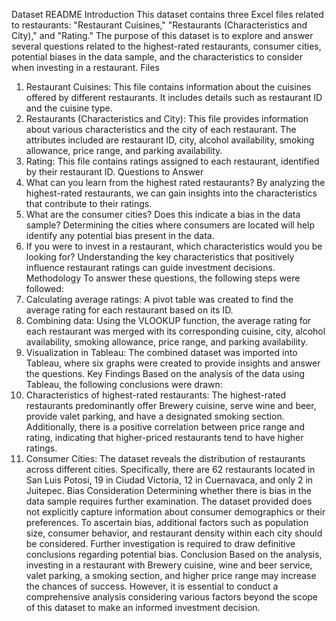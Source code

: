 Dataset README
Introduction
This dataset contains three Excel files related to restaurants: "Restaurant Cuisines," "Restaurants (Characteristics and City)," and "Rating." The purpose of this dataset is to explore and answer several questions related to the highest-rated restaurants, consumer cities, potential biases in the data sample, and the characteristics to consider when investing in a restaurant.
Files
1.	Restaurant Cuisines: This file contains information about the cuisines offered by different restaurants. It includes details such as restaurant ID and the cuisine type.
2.	Restaurants (Characteristics and City): This file provides information about various characteristics and the city of each restaurant. The attributes included are restaurant ID, city, alcohol availability, smoking allowance, price range, and parking availability.
3.	Rating: This file contains ratings assigned to each restaurant, identified by their restaurant ID.
Questions to Answer
1.	What can you learn from the highest rated restaurants? By analyzing the highest-rated restaurants, we can gain insights into the characteristics that contribute to their ratings.
2.	What are the consumer cities? Does this indicate a bias in the data sample? Determining the cities where consumers are located will help identify any potential bias present in the data.
3.	If you were to invest in a restaurant, which characteristics would you be looking for? Understanding the key characteristics that positively influence restaurant ratings can guide investment decisions.
Methodology
To answer these questions, the following steps were followed:
1.	Calculating average ratings: A pivot table was created to find the average rating for each restaurant based on its ID.
2.	Combining data: Using the VLOOKUP function, the average rating for each restaurant was merged with its corresponding cuisine, city, alcohol availability, smoking allowance, price range, and parking availability.
3.	Visualization in Tableau: The combined dataset was imported into Tableau, where six graphs were created to provide insights and answer the questions.
Key Findings
Based on the analysis of the data using Tableau, the following conclusions were drawn:
1.	Characteristics of highest-rated restaurants: The highest-rated restaurants predominantly offer Brewery cuisine, serve wine and beer, provide valet parking, and have a designated smoking section. Additionally, there is a positive correlation between price range and rating, indicating that higher-priced restaurants tend to have higher ratings.
2.	Consumer Cities: The dataset reveals the distribution of restaurants across different cities. Specifically, there are 62 restaurants located in San Luis Potosi, 19 in Ciudad Victoria, 12 in Cuernavaca, and only 2 in Juitepec.
Bias Consideration
Determining whether there is bias in the data sample requires further examination. The dataset provided does not explicitly capture information about consumer demographics or their preferences. To ascertain bias, additional factors such as population size, consumer behavior, and restaurant density within each city should be considered. Further investigation is required to draw definitive conclusions regarding potential bias.
Conclusion
Based on the analysis, investing in a restaurant with Brewery cuisine, wine and beer service, valet parking, a smoking section, and higher price range may increase the chances of success. However, it is essential to conduct a comprehensive analysis considering various factors beyond the scope of this dataset to make an informed investment decision.
